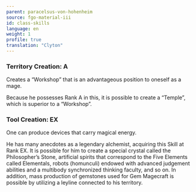```yaml
---
parent: paracelsus-von-hohenheim
source: fgo-material-iii
id: class-skills
language: en
weight: 1
profile: true
translation: "Clyton"
---
```


### Territory Creation: A

Creates a “Workshop” that is an advantageous position to oneself as a mage.

Because he possesses Rank A in this, it is possible to create a “Temple”, which is superior to a “Workshop”.

### Tool Creation: EX

One can produce devices that carry magical energy.

He has many anecdotes as a legendary alchemist, acquiring this Skill at Rank EX. It is possible for him to create a special crystal called the Philosopher’s Stone, artificial spirits that correspond to the Five Elements called Elementals, robots (homunculi) endowed with advanced judgement abilities and a multibody synchronized thinking faculty, and so on. In addition, mass production of gemstones used for Gem Magecraft is possible by utilizing a leyline connected to his territory.
